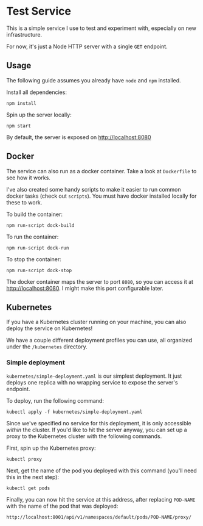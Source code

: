 Test Service
============

This is a simple service I use to test and experiment with, especially on new infrastructure.

For now, it's just a Node HTTP server with a single `GET` endpoint.

Usage
-----

The following guide assumes you already have `node` and `npm` installed.

Install all dependencies:

```
npm install
```

Spin up the server locally:

```
npm start
```

By default, the server is exposed on [http://localhost:8080](http://localhost:8080)

Docker
------

The service can also run as a docker container. Take a look at `Dockerfile` to see how it works.

I've also created some handy scripts to make it easier to run common docker tasks (check out `scripts`). You must have docker installed locally for these to work.

To build the container:

```
npm run-script dock-build
```

To run the container:

```
npm run-script dock-run
```

To stop the container:

```
npm run-script dock-stop
```

The docker container maps the server to port `8080`, so you can access it at [http://localhost:8080](http://localhost:8080). I might make this port configurable later.

Kubernetes
----------

If you have a Kubernetes cluster running on your machine, you can also deploy the service on Kubernetes!

We have a couple different deployment profiles you can use, all organized under the `/kubernetes` directory.

### Simple deployment

`kubernetes/simple-deployment.yaml` is our simplest deployment. It just deploys one replica with no wrapping service to expose the server's endpoint.

To deploy, run the following command:

```
kubectl apply -f kubernetes/simple-deployment.yaml
```

Since we've specified no service for this deployment, it is only accessible _within_ the cluster. If you'd like to hit the server anyway, you can set up a proxy to the Kubernetes cluster with the following commands.

First, spin up the Kubernetes proxy:

```
kubectl proxy
```

Next, get the name of the pod you deployed with this command (you'll need this in the next step):

```
kubectl get pods
```

Finally, you can now hit the service at this address, after replacing `POD-NAME` with the name of the pod that was deployed:

```
http://localhost:8001/api/v1/namespaces/default/pods/POD-NAME/proxy/
```
